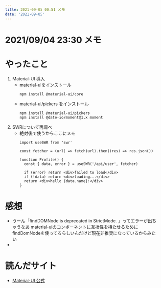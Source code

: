 ```yaml
---
title: 2021-09-05 00:51 メモ
date: '2021-09-05'
---
```


# 2021/09/04 23:30 メモ

# やったこと
1. Material-UI 導入
    * material-uiをインストール
      ```
      npm install @material-ui/core
      ```
    * material-ui/pickers をインストール
      ```
      npm install @material-ui/pickers
      npm install @date-io/moment@1.x moment
      ```
2. SWRについて再調べ
    * 絶対後で使うからここにメモ
      ```
      import useSWR from 'swr'

      const fetcher = (url) => fetch(url).then((res) => res.json())

      function Profile() {
        const { data, error } = useSWR('/api/user', fetcher)

        if (error) return <div>failed to load</div>
        if (!data) return <div>loading...</div>
        return <div>hello {data.name}!</div>
      }
      ```

# 感想
* うーん「findDOMNode is deprecated in StrictMode. 」ってエラーが出ちゃうなあ material-uiのコンポーネントに互換性を持たせるためにfindDomNodeを使ってるらしいんだけど現在非推奨になっているからみたい
*

# 読んだサイト
* [Material-UI 公式](https://material-ui.com/)
